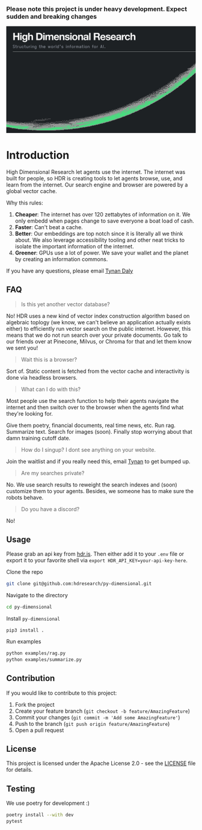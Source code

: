 ### Please note this project is under heavy development. Expect sudden and breaking changes

![High Dimensional Resarch loves accessibility!](static/card.jpg)

# Introduction

High Dimensional Research let agents use the internet. The internet was built for people, so HDR is creating tools to let agents browse, use, and learn from the internet. Our search engine and browser are powered by a global vector cache.

Why this rules:

1. **Cheaper**: The internet has over 120 zettabytes of information on it. We only embedd when pages change to save everyone a boat load of cash.
2. **Faster**: Can't beat a cache.
3. **Better**: Our embeddings are top notch since it is literally all we think about. We also leverage accessibility tooling and other neat tricks to isolate the important information of the internet.
4. **Greener**: GPUs use a lot of power. We save your wallet and the planet by creating an information commons.

If you have any questions, please email [Tynan Daly](mailto:tynan.daly@hdr.is)

## FAQ

> Is this yet another vector database?

No! HDR uses a new kind of vector index construction algorithm based on algebraic toplogy (we know, we can't believe an application actually exists either) to efficiently run vector search on the public internet. However, this means that we do not run search over your private documents. Go talk to our friends over at Pinecone, Milvus, or Chroma for that and let them know we sent you!

> Wait this is a browser?

Sort of. Static content is fetched from the vector cache and interactivity is done via headless browsers.

> What can I do with this?

Most people use the search function to help their agents navigate the internet and then switch over to the browser when the agents find what they're looking for.

Give them poetry, financial documents, real time news, etc. Run rag. Summarize text. Search for images (soon). Finally stop worrying about that damn training cutoff date.

> How do I singup? I dont see anything on your website.

Join the waitlist and if you really need this, email [Tynan](mailto:tynan.daly@hdrl.is) to get bumped up.

> Are my searches private?

No. We use search results to reweight the search indexes and (soon) customize them to your agents. Besides, we someone has to make sure the robots behave.

> Do you have a discord?

No!

## Usage

Please grab an api key from [hdr.is](https://hdr.is). Then either add it to your `.env` file or export it to your favorite shell via `export HDR_API_KEY=your-api-key-here`.

Clone the repo

```sh
git clone git@github.com:hdresearch/py-dimensional.git
```

Navigate to the directory

```sh
cd py-dimensional
```

Install `py-dimensional`

```
pip3 install .
```

Run examples

```sh
python examples/rag.py
python examples/summarize.py
```

## Contribution

If you would like to contribute to this project:

1. Fork the project
2. Create your feature branch (`git checkout -b feature/AmazingFeature`)
3. Commit your changes (`git commit -m 'Add some AmazingFeature'`)
4. Push to the branch (`git push origin feature/AmazingFeature`)
5. Open a pull request

## License

This project is licensed under the Apache License 2.0 - see the [LICENSE](LICENSE) file for details.

## Testing

We use poetry for development :)

```bash
poetry install --with dev
pytest
```
